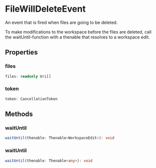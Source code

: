 # FileWillDeleteEvent

An event that is fired when files are going to be deleted.

To make modifications to the workspace before the files are deleted, call the waitUntil-function with a thenable that resolves to a workspace edit.

## Properties

### files

```typescript
files: readonly Uri[]
```

### token

```typescript
token: CancellationToken
```

## Methods

### waitUntil

```typescript
waitUntil(thenable: Thenable<WorkspaceEdit>): void
```

### waitUntil

```typescript
waitUntil(thenable: Thenable<any>): void
```

[Uri]: Uri.md
[WorkspaceEdit]: WorkspaceEdit.md
[CancellationToken]: CancellationToken.md
